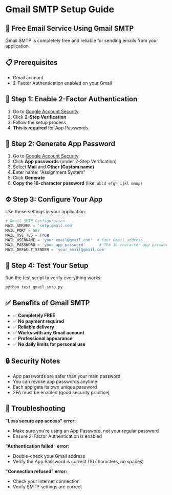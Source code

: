 # Gmail SMTP Setup Guide

## 🚀 Free Email Service Using Gmail SMTP

Gmail SMTP is completely free and reliable for sending emails from your application.

## 📋 Prerequisites

- Gmail account
- 2-Factor Authentication enabled on your Gmail

## 🔧 Step 1: Enable 2-Factor Authentication

1. Go to [Google Account Security](https://myaccount.google.com/security)
2. Click **2-Step Verification**
3. Follow the setup process
4. **This is required** for App Passwords

## 🔑 Step 2: Generate App Password

1. Go to [Google Account Security](https://myaccount.google.com/security)
2. Click **App passwords** (under 2-Step Verification)
3. Select **Mail** and **Other (Custom name)**
4. Enter name: "Assignment System"
5. Click **Generate**
6. **Copy the 16-character password** (like: `abcd efgh ijkl mnop`)

## ⚙️ Step 3: Configure Your App

Use these settings in your application:

```python
# Gmail SMTP Configuration
MAIL_SERVER = 'smtp.gmail.com'
MAIL_PORT = 587
MAIL_USE_TLS = True
MAIL_USERNAME = 'your_email@gmail.com'  # Your Gmail address
MAIL_PASSWORD = 'your_app_password'      # The 16-character app password
MAIL_DEFAULT_SENDER = 'your_email@gmail.com'
```

## 🧪 Step 4: Test Your Setup

Run the test script to verify everything works:

```bash
python test_gmail_smtp.py
```

## ✅ Benefits of Gmail SMTP

- ✅ **Completely FREE**
- ✅ **No payment required**
- ✅ **Reliable delivery**
- ✅ **Works with any Gmail account**
- ✅ **Professional appearance**
- ✅ **No daily limits for personal use**

## 🔒 Security Notes

- App passwords are safer than your main password
- You can revoke app passwords anytime
- Each app gets its own unique password
- 2FA must be enabled (good security practice)

## 🚨 Troubleshooting

**"Less secure app access" error:**
- Make sure you're using an App Password, not your regular password
- Ensure 2-Factor Authentication is enabled

**"Authentication failed" error:**
- Double-check your Gmail address
- Verify the App Password is correct (16 characters, no spaces)

**"Connection refused" error:**
- Check your internet connection
- Verify SMTP settings are correct
